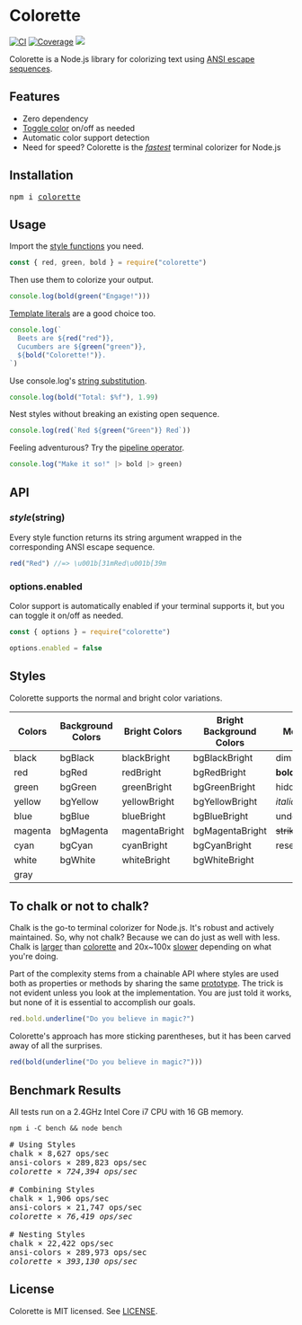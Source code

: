 # Colorette

[![CI](http://img.shields.io/travis/jorgebucaran/colorette.svg)](https://travis-ci.org/jorgebucaran/colorette)
[![Coverage](https://img.shields.io/codecov/c/github/jorgebucaran/colorette/master.svg)](https://codecov.io/gh/jorgebucaran/colorette)
[![](https://img.shields.io/npm/v/colorette.svg)](https://www.npmjs.org/package/colorette)

Colorette is a Node.js library for colorizing text using [ANSI escape sequences](https://en.wikipedia.org/wiki/ANSI_escape_code).

## Features

- Zero dependency
- [Toggle color](#options-enabled) on/off as needed
- Automatic color support detection
- Need for speed? Colorette is the [_fastest_](#benchmarks) terminal colorizer for Node.js

## Installation

<pre>
npm i <a href="https://www.npmjs.com/package/colorette">colorette</a>
</pre>

## Usage

Import the [style functions](#styles) you need.

```js
const { red, green, bold } = require("colorette")
```

Then use them to colorize your output.

```js
console.log(bold(green("Engage!")))
```

[Template literals](https://developer.mozilla.org/en-US/docs/Web/JavaScript/Reference/Template_literals) are a good choice too.

```js
console.log(`
  Beets are ${red("red")},
  Cucumbers are ${green("green")},
  ${bold("Colorette!")}.
`)
```

Use console.log's [string substitution](https://nodejs.org/api/console.html#console_console_log_data_args).

```js
console.log(bold("Total: $%f"), 1.99)
```

Nest styles without breaking an existing open sequence.

```js
console.log(red(`Red ${green("Green")} Red`))
```

Feeling adventurous? Try the [pipeline operator](https://github.com/tc39/proposal-pipeline-operator).

```js
console.log("Make it so!" |> bold |> green)
```

## API

### _style_(string)

Every style function returns its string argument wrapped in the corresponding ANSI escape sequence.

```js
red("Red") //=> \u001b[31mRed\u001b[39m
```

### options.enabled

Color support is automatically enabled if your terminal supports it, but you can toggle it on/off as needed.

```js
const { options } = require("colorette")

options.enabled = false
```

## Styles

Colorette supports the normal and bright color variations.

| Colors  | Background Colors | Bright Colors | Bright Background Colors | Modifiers         |
| ------- | ----------------- | ------------- | ------------------------ | ----------------- |
| black   | bgBlack           | blackBright   | bgBlackBright            | dim               |
| red     | bgRed             | redBright     | bgRedBright              | **bold**          |
| green   | bgGreen           | greenBright   | bgGreenBright            | hidden            |
| yellow  | bgYellow          | yellowBright  | bgYellowBright           | _italic_          |
| blue    | bgBlue            | blueBright    | bgBlueBright             | underline         |
| magenta | bgMagenta         | magentaBright | bgMagentaBright          | ~~strikethrough~~ |
| cyan    | bgCyan            | cyanBright    | bgCyanBright             | reset             |
| white   | bgWhite           | whiteBright   | bgWhiteBright            |                   |
| gray    |                   |               |                          |                   |

## To chalk or not to chalk?

Chalk is the go-to terminal colorizer for Node.js. It's robust and actively maintained. So, why not chalk? Because we can do just as well with less. Chalk is [larger](https://packagephobia.now.sh/result?p=chalk) than [colorette](https://packagephobia.now.sh/result?p=colorette) and 20x~100x [slower](#benchmark-results) depending on what you're doing.

Part of the complexity stems from a chainable API where styles are used both as properties or methods by sharing the same [prototype](https://developer.mozilla.org/en-US/docs/Web/JavaScript/Reference/Global_Objects/Object/prototype). The trick is not evident unless you look at the implementation. You are just told it works, but none of it is essential to accomplish our goals.

```js
red.bold.underline("Do you believe in magic?")
```

Colorette's approach has more sticking parentheses, but it has been carved away of all the surprises.

```js
red(bold(underline("Do you believe in magic?")))
```

## Benchmark Results

All tests run on a 2.4GHz Intel Core i7 CPU with 16 GB memory.

```
npm i -C bench && node bench
```

<pre>
# Using Styles
chalk × 8,627 ops/sec
ansi-colors × 289,823 ops/sec
<em>colorette × 724,394 ops/sec</em>

# Combining Styles
chalk × 1,906 ops/sec
ansi-colors × 21,747 ops/sec
<em>colorette × 76,419 ops/sec</em>

# Nesting Styles
chalk × 22,422 ops/sec
ansi-colors × 289,973 ops/sec
<em>colorette × 393,130 ops/sec</em>
</pre>

## License

Colorette is MIT licensed. See [LICENSE](LICENSE.md).
